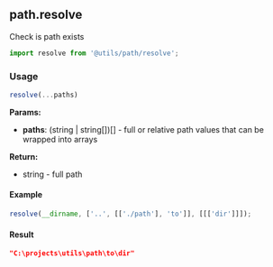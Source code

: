 ## path.resolve

Check is path exists

```javascript
import resolve from '@utils/path/resolve';
```

### Usage

```javascript
resolve(...paths)
```

**Params:**

* **paths**: (string | string[])[] - full or relative path values that can be wrapped into arrays

**Return:**

* string - full path

#### Example

```javascript
resolve(__dirname, ['..', [['./path'], 'to']], [[['dir']]]);
```

#### Result

```json
"C:\projects\utils\path\to\dir"
```